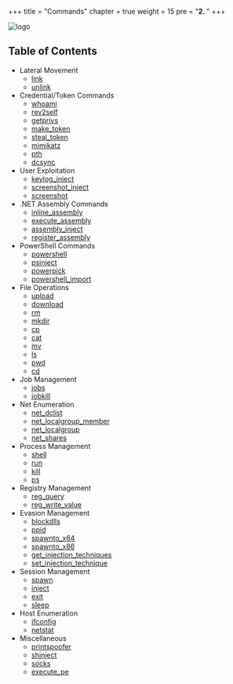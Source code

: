 +++
title = "Commands"
chapter = true
weight = 15
pre = "<b>2. </b>"
+++

![logo](/agents/SystemCore/SystemCoreLandscape.svg?width=600px)

## Table of Contents

- Lateral Movement
    * [link](/agents/SystemCore/commands/link/)
    * [unlink](/agents/SystemCore/commands/unlink/)
- Credential/Token Commands
    * [whoami](/agents/SystemCore/commands/whoami/)
    * [rev2self](/agents/SystemCore/commands/rev2self/)
    * [getprivs](/agents/SystemCore/commands/getprivs/)
    * [make_token](/agents/SystemCore/commands/make_token/)
    * [steal_token](/agents/SystemCore/commands/steal_token/)
    * [mimikatz](/agents/SystemCore/commands/mimikatz/)
    * [pth](/agents/SystemCore/commands/pth/)
    * [dcsync](/agents/SystemCore/commands/dcsync/)
- User Exploitation
    * [keylog_inject](/agents/SystemCore/commands/keylog_inject/)
    * [screenshot_inject](/agents/SystemCore/commands/screenshot_inject/)
    * [screenshot](/agents/SystemCore/commands/screenshot/)
- .NET Assembly Commands
    * [inline_assembly](/agents/SystemCore/commands/inline_assembly/)
    * [execute_assembly](/agents/SystemCore/commands/execute_assembly/)
    * [assembly_inject](/agents/SystemCore/commands/assembly_inject/)
    * [register_assembly](/agents/SystemCore/commands/register_assembly/)
- PowerShell Commands
    * [powershell](/agents/SystemCore/commands/powershell/)
    * [psinject](/agents/SystemCore/commands/psinject/)
    * [powerpick](/agents/SystemCore/commands/powerpick/)
    * [powershell_import](/agents/SystemCore/commands/powershell_import/)
- File Operations
    * [upload](/agents/SystemCore/commands/upload/)
    * [download](/agents/SystemCore/commands/download/)
    * [rm](/agents/SystemCore/commands/rm/)
    * [mkdir](/agents/SystemCore/commands/mkdir/)
    * [cp](/agents/SystemCore/commands/cp/)
    * [cat](/agents/SystemCore/commands/cat/)
    * [mv](/agents/SystemCore/commands/mv/)
    * [ls](/agents/SystemCore/commands/ls/)
    * [pwd](/agents/SystemCore/commands/pwd/)
    * [cd](/agents/SystemCore/commands/cd/)
- Job Management
    * [jobs](/agents/SystemCore/commands/jobs/)
    * [jobkill](/agents/SystemCore/commands/jobkill/)
- Net Enumeration
    * [net_dclist](/agents/SystemCore/commands/net_dclist/)
    * [net_localgroup_member](/agents/SystemCore/commands/net_localgroup_member/)
    * [net_localgroup](/agents/SystemCore/commands/net_localgroup/)
    * [net_shares](/agents/SystemCore/commands/net_shares/)
- Process Management
    * [shell](/agents/SystemCore/commands/shell/)
    * [run](/agents/SystemCore/commands/run/)
    * [kill](/agents/SystemCore/commands/kill/)
    * [ps](/agents/SystemCore/commands/ps/)
- Registry Management
    * [reg_query](/agents/SystemCore/commands/reg_query/)
    * [reg_write_value](/agents/SystemCore/commands/reg_write_value/)
- Evasion Management
    * [blockdlls](/agents/SystemCore/commands/blockdlls)
    * [ppid](/agents/SystemCore/commands/ppid)
    * [spawnto_x64](/agents/SystemCore/commands/spawnto_x64/)
    * [spawnto_x86](/agents/SystemCore/commands/spawnto_x86/)
    * [get_injection_techniques](/agents/SystemCore/commands/get_injection_techniques/)
    * [set_injection_technique](/agents/SystemCore/commands/set_injection_technique/)
- Session Management
    * [spawn](/agents/SystemCore/commands/spawn/)
    * [inject](/agents/SystemCore/commands/inject/)
    * [exit](/agents/SystemCore/commands/exit/)
    * [sleep](/agents/SystemCore/commands/sleep/)
- Host Enumeration
    * [ifconfig](/agents/SystemCore/commands/ifconfig)
    * [netstat](/agents/SystemCore/commands/netstat)
- Miscellaneous
    * [printspoofer](/agents/SystemCore/commands/printspoofer/)
    * [shinject](/agents/SystemCore/commands/shinject/)
    * [socks](/agents/SystemCore/commands/socks/)
    * [execute_pe](/agents/SystemCore/commands/execute_pe/)
